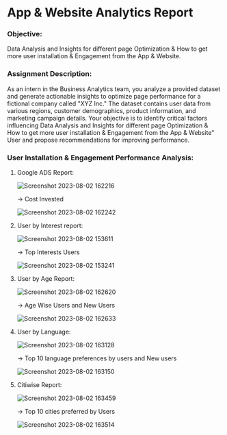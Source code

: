# App & Website Analytics Report

### Objective: 
Data Analysis and Insights for different page Optimization & How to get more user installation & Engagement from the App & Website.

### Assignment Description:

As an intern in the Business Analytics team, you analyze a provided dataset and generate actionable insights to optimize page performance for a fictional company called "XYZ Inc." The dataset contains user data from various regions, customer demographics, product information, and marketing campaign details. Your objective is to identify critical factors influencing Data Analysis and Insights for different page Optimization & How to get more user installation & Engagement from the App & Website" User and propose recommendations for improving performance.

### User Installation & Engagement Performance Analysis:

1. Google ADS Report:

    ![Screenshot 2023-08-02 162216](https://github.com/Munavar7420/App-Website-_analytics_report/assets/112122147/5cf0209d-bdf5-411b-86da-ff6b3926a7f4)

   -> Cost Invested
   
   ![Screenshot 2023-08-02 162242](https://github.com/Munavar7420/App-Website-_analytics_report/assets/112122147/a9bfe439-1833-450d-a926-d214e6bb51cf)

3. User by Interest report:
    
   ![Screenshot 2023-08-02 153611](https://github.com/Munavar7420/App-Website-_analytics_report/assets/112122147/946e6d19-d2f8-4a74-924f-5208c73e1332)

   -> Top Interests Users

   ![Screenshot 2023-08-02 153241](https://github.com/Munavar7420/App-Website-_analytics_report/assets/112122147/291c8550-a1c0-448b-8252-1e2e96c776e6)

3. User by Age Report:

   ![Screenshot 2023-08-02 162620](https://github.com/Munavar7420/App-Website-_analytics_report/assets/112122147/2041ce14-9dcb-4f17-b692-42abc3c88d4f)

   -> Age Wise Users and New Users

   ![Screenshot 2023-08-02 162633](https://github.com/Munavar7420/App-Website-_analytics_report/assets/112122147/fbb51a26-5b12-4677-b933-f39c3841bf69)

4. User by Language:

   ![Screenshot 2023-08-02 163128](https://github.com/Munavar7420/App-Website-_analytics_report/assets/112122147/34d4bfbc-51a4-41b4-9447-f8675f48be16)

   -> Top 10 language preferences by users and New users

   ![Screenshot 2023-08-02 163150](https://github.com/Munavar7420/App-Website-_analytics_report/assets/112122147/fa43d4e1-9c07-47e6-8211-dd9b991bb4e5)

5. Citiwise Report:

   ![Screenshot 2023-08-02 163459](https://github.com/Munavar7420/App-Website-_analytics_report/assets/112122147/6c91b290-488b-4c3b-ae6e-23a6cc408171)

   -> Top 10 cities preferred by Users

   ![Screenshot 2023-08-02 163514](https://github.com/Munavar7420/App-Website-_analytics_report/assets/112122147/72286fd3-a573-4767-a93f-edd2edc7c47a)


